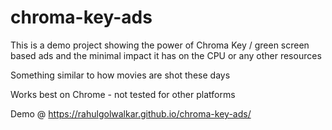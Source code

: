 # chroma-key-ads
 This is a demo project showing the power of Chroma Key / green screen based ads and the minimal impact it has on the CPU or any other resources


Something similar to how movies are shot these days 

Works best on Chrome - not tested for other platforms


Demo @ https://rahulgolwalkar.github.io/chroma-key-ads/
